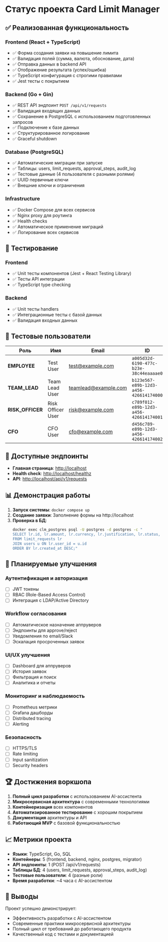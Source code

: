 # Статус проекта Card Limit Manager

## ✅ Реализованная функциональность

### Frontend (React + TypeScript)

- ✅ Форма создания заявки на повышение лимита
- ✅ Валидация полей (сумма, валюта, обоснование, дата)
- ✅ Отправка данных в backend API
- ✅ Отображение результата (успех/ошибка)
- ✅ TypeScript конфигурация с строгими правилами
- ✅ Jest тесты с покрытием

### Backend (Go + Gin)

- ✅ REST API эндпоинт `POST /api/v1/requests`
- ✅ Валидация входящих данных
- ✅ Сохранение в PostgreSQL с использованием подготовленных запросов
- ✅ Подключение к базе данных
- ✅ Структурированное логирование
- ✅ Graceful shutdown

### Database (PostgreSQL)

- ✅ Автоматические миграции при запуске
- ✅ Таблицы: users, limit_requests, approval_steps, audit_log
- ✅ Тестовые данные (4 пользователя с разными ролями)
- ✅ UUID первичные ключи
- ✅ Внешние ключи и ограничения

### Infrastructure

- ✅ Docker Compose для всех сервисов
- ✅ Nginx proxy для роутинга
- ✅ Health checks
- ✅ Автоматическое применение миграций
- ✅ Логирование всех сервисов

## 🧪 Тестирование

### Frontend

- ✅ Unit тесты компонентов (Jest + React Testing Library)
- ✅ Тесты API интеграции
- ✅ TypeScript type checking

### Backend

- ✅ Unit тесты handlers
- ✅ Интеграционные тесты с базой данных
- ✅ Валидация входных данных

## 👥 Тестовые пользователи

| Роль             | Имя               | Email                | ID                                     |
| ---------------- | ----------------- | -------------------- | -------------------------------------- |
| **EMPLOYEE**     | Test User         | test@example.com     | `a005d32d-6190-477c-b23e-38c44eaaaae0` |
| **TEAM_LEAD**    | Team Lead User    | teamlead@example.com | `b123e567-e89b-12d3-a456-426614174000` |
| **RISK_OFFICER** | Risk Officer User | risk@example.com     | `c789f012-e89b-12d3-a456-426614174001` |
| **CFO**          | CFO User          | cfo@example.com      | `d456c789-e89b-12d3-a456-426614174002` |

## 🔗 Доступные эндпоинты

- **Главная страница**: [http://localhost](http://localhost)
- **Health check**: [http://localhost/healthz](http://localhost/healthz)
- **API**: [http://localhost/api/v1/requests](http://localhost/api/v1/requests)

## 📊 Демонстрация работы

1. **Запуск системы**: `docker compose up`
2. **Создание заявки**: Заполнение формы на http://localhost
3. **Проверка в БД**:
   ```bash
   docker exec clm_postgres psql -U postgres -d postgres -c "
   SELECT lr.id, lr.amount, lr.currency, lr.justification, lr.status, u.name as user_name, lr.created_at
   FROM limit_requests lr
   JOIN users u ON lr.user_id = u.id
   ORDER BY lr.created_at DESC;"
   ```

## 🚧 Планируемые улучшения

### Аутентификация и авторизация

- [ ] JWT токены
- [ ] RBAC (Role-Based Access Control)
- [ ] Интеграция с LDAP/Active Directory

### Workflow согласования

- [ ] Автоматическое назначение аппруверов
- [ ] Эндпоинты для approve/reject
- [ ] Уведомления по email/Slack
- [ ] Эскалация просроченных заявок

### UI/UX улучшения

- [ ] Dashboard для аппруверов
- [ ] История заявок
- [ ] Фильтрация и поиск
- [ ] Аналитика и отчеты

### Мониторинг и наблюдаемость

- [ ] Prometheus метрики
- [ ] Grafana дашборды
- [ ] Distributed tracing
- [ ] Alerting

### Безопасность

- [ ] HTTPS/TLS
- [ ] Rate limiting
- [ ] Input sanitization
- [ ] Security headers

## 🏆 Достижения воркшопа

1. **Полный цикл разработки** с использованием AI-ассистента
2. **Микросервисная архитектура** с современными технологиями
3. **Контейнеризация** всех компонентов
4. **Автоматизированное тестирование** с хорошим покрытием
5. **Документация** архитектуры и API
6. **Работающий MVP** с базовой функциональностью

## 📈 Метрики проекта

- **Языки**: TypeScript, Go, SQL
- **Контейнеры**: 5 (frontend, backend, nginx, postgres, migrator)
- **API эндпоинты**: 1 (POST /api/v1/requests)
- **Таблицы БД**: 4 (users, limit_requests, approval_steps, audit_log)
- **Тестовые пользователи**: 4 (разные роли)
- **Время разработки**: ~4 часа с AI-ассистентом

## 🎯 Выводы

Проект успешно демонстрирует:

- Эффективность разработки с AI-ассистентом
- Современные практики микросервисной архитектуры
- Полный цикл от требований до работающего продукта
- Качественный код с тестами и документацией
